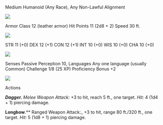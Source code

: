 Medium Humanoid (Any Race), Any Non-Lawful Alignment

![](https://www.dndbeyond.com/file-attachments/0/579/stat-block-header-bar.svg)

Armor Class 12 (leather armor)
Hit Points 11 (2d8 + 2)
Speed 30 ft.

![](https://www.dndbeyond.com/file-attachments/0/579/stat-block-header-bar.svg)

STR  11 (+0) 
DEX 12 (+1)
CON 12 (+1)
INT 10 (+0)
WIS 10 (+0)
CHA 10 (+0)

![](https://www.dndbeyond.com/file-attachments/0/579/stat-block-header-bar.svg)

Senses Passive Perception 10,
Languages Any one language (usually Common)
Challenge 1/8 (25 XP)
Proficiency Bonus +2

![](https://www.dndbeyond.com/file-attachments/0/579/stat-block-header-bar.svg)

Actions

_**Dagger.** Melee Weapon Attack:_ +3 to hit, reach 5 ft., one target. _Hit:_ 4 (1d4 + 1) piercing damage.

**Longbow**.** Ranged Weapon Attack:_ +3 to hit, range 80 ft./320 ft., one target. _Hit:_ 5 (1d8 + 1) piercing damage.